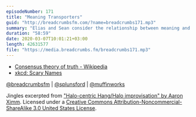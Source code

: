 ```yaml
---
episodeNumber: 171
title: "Meaning Transporters"
guid: "http://breadcrumbsfm.com/?name=breadcrumbs171.mp3"
summary: "Elias and Sean consider the relationship between meaning and truth."
duration: "58:59"
date: 2020-03-07T10:01:21+03:00
length: 42631577
file: "https://media.breadcrumbs.fm/breadcrumbs171.mp3"
---
```


- [Consensus theory of truth - Wikipedia](https://en.wikipedia.org/wiki/Consensus_theory_of_truth)
- [xkcd: Scary Names](https://www.xkcd.com/1242/)

[@breadcrumbsfm](https://twitter.com/breadcrumbsfm) | [@splunsford](https://twitter.com/splunsford) | [@muffinworks](https://twitter.com/muffinworks)

Jingles excerpted from ["Halo-centric Hang/Halo improvisation" by Aaron Ximm](http://freemusicarchive.org/music/aaron_ximm/handpans_and_the_hang/). Licensed under a [Creative Commons Attribution-Noncommercial-ShareAlike 3.0 United States License](http://creativecommons.org/licenses/by-nc-sa/3.0/us/).